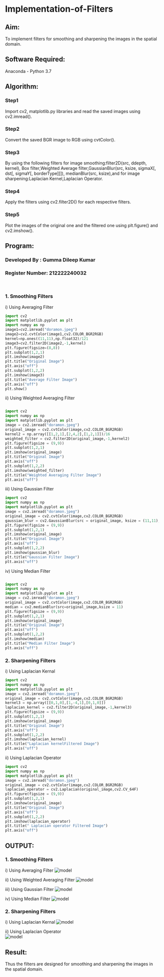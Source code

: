 # Implementation-of-Filters
## Aim:
To implement filters for smoothing and sharpening the images in the spatial domain.

## Software Required:
Anaconda - Python 3.7

## Algorithm:
### Step1
Import cv2, matplotlib.py libraries and read the saved images using cv2.imread().

### Step2
Convert the saved BGR image to RGB using cvtColor().

### Step3
By using the following filters for image smoothing:filter2D(src, ddepth, kernel), Box filter,Weighted Average filter,GaussianBlur(src, ksize, sigmaX[, dst[, sigmaY[, borderType]]]), medianBlur(src, ksize),and for image sharpening:Laplacian Kernel,Laplacian Operator.


### Step4
Apply the filters using cv2.filter2D() for each respective filters.

### Step5
Plot the images of the original one and the filtered one using plt.figure() and cv2.imshow().

 

## Program:
### Developed By   : Gumma Dileep Kumar
### Register Number: 212222240032
</br>

### 1. Smoothing Filters

i) Using Averaging Filter
```Python
import cv2
import matplotlib.pyplot as plt
import numpy as np
image1=cv2.imread("doramon.jpeg")
image2=cv2.cvtColor(image1,cv2.COLOR_BGR2RGB)
kernel=np.ones((11,11),np.float32)/121
image3=cv2.filter2D(image2,-1,kernel)
plt.figure(figsize=(8,8))
plt.subplot(1,2,1)
plt.imshow(image2)
plt.title("Original Image")
plt.axis("off")
plt.subplot(1,2,2)
plt.imshow(image3)
plt.title("Average Filter Image")
plt.axis("off")
plt.show()

```
ii) Using Weighted Averaging Filter
```Python

import cv2
import numpy as np
import matplotlib.pyplot as plt
image = cv2.imread("doramon.jpeg")
original_image = cv2.cvtColor(image,cv2.COLOR_BGR2RGB)
kernel2 = np.array([[1,2,1],[2,4,2],[1,2,1]])/16
weighted_filter = cv2.filter2D(original_image,-1,kernel2)
plt.figure(figsize = (9,9))
plt.subplot(1,2,1)
plt.imshow(original_image)
plt.title("Original Image")
plt.axis("off")
plt.subplot(1,2,2)
plt.imshow(weighted_filter)
plt.title("Weighted Averaging Filter Image")
plt.axis("off")

```
iii) Using Gaussian Filter
```Python
import cv2
import numpy as np
import matplotlib.pyplot as plt
image = cv2.imread("doramon.jpeg")
original_image = cv2.cvtColor(image,cv2.COLOR_BGR2RGB)
gaussian_blur = cv2.GaussianBlur(src = original_image, ksize = (11,11), sigmaX=0, sigmaY=0)
plt.figure(figsize = (9,9))
plt.subplot(1,2,1)
plt.imshow(original_image)
plt.title("Original Image")
plt.axis("off")
plt.subplot(1,2,2)
plt.imshow(gaussian_blur)
plt.title("Gaussian Filter Image")
plt.axis("off")

```

iv) Using Median Filter
```Python

import cv2
import numpy as np
import matplotlib.pyplot as plt
image = cv2.imread("doramon.jpeg")
original_image = cv2.cvtColor(image,cv2.COLOR_BGR2RGB)
median = cv2.medianBlur(src=original_image,ksize = 11)
plt.figure(figsize = (9,9))
plt.subplot(1,2,1)
plt.imshow(original_image)
plt.title("Original Image")
plt.axis("off")
plt.subplot(1,2,2)
plt.imshow(median)
plt.title("Median Filter Image")
plt.axis("off")
```

### 2. Sharpening Filters
i) Using Laplacian Kernal
```Python
import cv2
import numpy as np
import matplotlib.pyplot as plt
image = cv2.imread("doramon.jpeg")
original_image = cv2.cvtColor(image,cv2.COLOR_BGR2RGB)
kernel3 = np.array([[0,1,0],[1,-4,1],[0,1,0]])
laplacian_kernel = cv2.filter2D(original_image,-1,kernel3)
plt.figure(figsize = (9,9))
plt.subplot(1,2,1)
plt.imshow(original_image)
plt.title("Original Image")
plt.axis("off")
plt.subplot(1,2,2)
plt.imshow(laplacian_kernel)
plt.title("Laplacian kernelFiltered Image")
plt.axis("off")

```
ii) Using Laplacian Operator
```Python
import cv2
import numpy as np
import matplotlib.pyplot as plt
image = cv2.imread("doramon.jpeg")
original_image = cv2.cvtColor(image,cv2.COLOR_BGR2RGB)
laplacian_operator = cv2.Laplacian(original_image,cv2.CV_64F)
plt.figure(figsize = (9,9))
plt.subplot(1,2,1)
plt.imshow(original_image)
plt.title("Original Image")
plt.axis("off")
plt.subplot(1,2,2)
plt.imshow(laplacian_operator)
plt.title(" Laplacian operator Filtered Image")
plt.axis("off")

```

## OUTPUT:
### 1. Smoothing Filters

i) Using Averaging Filter
![model](6.1.png)

ii) Using Weighted Averaging Filter
![model](6.2.png)

iii) Using Gaussian Filter
![model](6.3.png)

iv) Using Median Filter
![model](6.4.png)

### 2. Sharpening Filters

i) Using Laplacian Kernal
![model](6.5.png)

ii) Using Laplacian Operator
</br>
![model](6.6.png)

## Result:
Thus the filters are designed for smoothing and sharpening the images in the spatial domain.
